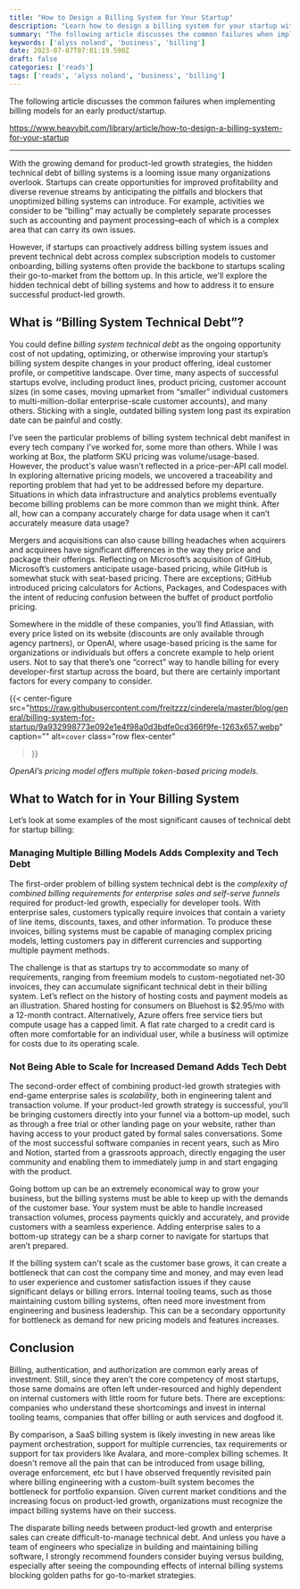 ```yaml
---
title: "How to Design a Billing System for Your Startup"
description: "Learn how to design a billing system for your startup with growth and product expert Alyss Noland."
summary: "The following article discusses the common failures when implementing billing models for an early product/startup."
keywords: ['alyss noland', 'business', 'billing']
date: 2023-07-07T07:01:19.590Z
draft: false
categories: ['reads']
tags: ['reads', 'alyss noland', 'business', 'billing']
---
```


The following article discusses the common failures when implementing billing models for an early product/startup.

https://www.heavybit.com/library/article/how-to-design-a-billing-system-for-your-startup

---

With the growing demand for product-led growth strategies, the hidden technical debt of billing systems is a looming issue many organizations overlook. Startups can create opportunities for improved profitability and diverse revenue streams by anticipating the pitfalls and blockers that unoptimized billing systems can introduce. For example, activities we consider to be “billing” may actually be completely separate processes such as accounting and payment processing–each of which is a complex area that can carry its own issues.

However, if startups can proactively address billing system issues and prevent technical debt across complex subscription models to customer onboarding, billing systems often provide the backbone to startups scaling their go-to-market from the bottom up. In this article, we'll explore the hidden technical debt of billing systems and how to address it to ensure successful product-led growth.

What is “Billing System Technical Debt”?
----------------------------------------

You could define _billing system technical debt_ as the ongoing opportunity cost of not updating, optimizing, or otherwise improving your startup’s billing system despite changes in your product offering, ideal customer profile, or competitive landscape. Over time, many aspects of successful startups evolve, including product lines, product pricing, customer account sizes (in some cases, moving upmarket from “smaller” individual customers to multi-million-dollar enterprise-scale customer accounts), and many others. Sticking with a single, outdated billing system long past its expiration date can be painful and costly.

I’ve seen the particular problems of billing system technical debt manifest in every tech company I’ve worked for, some more than others. While I was working at Box, the platform SKU pricing was volume/usage-based. However, the product's value wasn’t reflected in a price-per-API call model. In exploring alternative pricing models, we uncovered a traceability and reporting problem that had yet to be addressed before my departure. Situations in which data infrastructure and analytics problems eventually become billing problems can be more common than we might think. After all, how can a company accurately charge for data usage when it can’t accurately measure data usage?

Mergers and acquisitions can also cause billing headaches when acquirers and acquirees have significant differences in the way they price and package their offerings. Reflecting on Microsoft’s acquisition of GitHub, Microsoft’s customers anticipate usage-based pricing, while GitHub is somewhat stuck with seat-based pricing. There are exceptions; GitHub introduced pricing calculators for Actions, Packages, and Codespaces with the intent of reducing confusion between the buffet of product portfolio pricing.

Somewhere in the middle of these companies, you’ll find Atlassian, with every price listed on its website (discounts are only available through agency partners), or OpenAI, where usage-based pricing is the same for organizations or individuals but offers a concrete example to help orient users. Not to say that there’s one “correct” way to handle billing for every developer-first startup across the board, but there are certainly important factors for every company to consider.

{{< center-figure
    src="https://raw.githubusercontent.com/freitzzz/cinderela/master/blog/general/billing-system-for-startup/9a932998773e092e1e4f98a0d3bdfe0cd366f9fe-1263x657.webp"
    caption=""
    alt=`cover`
    class="row flex-center"
>}}

_OpenAI’s pricing model offers multiple token-based pricing models._

What to Watch for in Your Billing System
----------------------------------------

Let’s look at some examples of the most significant causes of technical debt for startup billing:

### Managing Multiple Billing Models Adds Complexity and Tech Debt

The first-order problem of billing system technical debt is the _complexity of combined billing requirements for enterprise sales and self-serve funnels_ required for product-led growth, especially for developer tools. With enterprise sales, customers typically require invoices that contain a variety of line items, discounts, taxes, and other information. To produce these invoices, billing systems must be capable of managing complex pricing models, letting customers pay in different currencies and supporting multiple payment methods.

The challenge is that as startups try to accommodate so many of requirements, ranging from freemium models to custom-negotiated net-30 invoices, they can accumulate significant technical debt in their billing system. Let’s reflect on the history of hosting costs and payment models as an illustration. Shared hosting for consumers on Bluehost is $2.95/mo with a 12-month contract. Alternatively, Azure offers free service tiers but compute usage has a capped limit. A flat rate charged to a credit card is often more comfortable for an individual user, while a business will optimize for costs due to its operating scale.

### Not Being Able to Scale for Increased Demand Adds Tech Debt

The second-order effect of combining product-led growth strategies with end-game enterprise sales is _scalability_, both in engineering talent and transaction volume. If your product-led growth strategy is successful, you’ll be bringing customers directly into your funnel via a bottom-up model, such as through a free trial or other landing page on your website, rather than having access to your product gated by formal sales conversations. Some of the most successful software companies in recent years, such as Miro and Notion, started from a grassroots approach, directly engaging the user community and enabling them to immediately jump in and start engaging with the product.

Going bottom up can be an extremely economical way to grow your business, but the billing systems must be able to keep up with the demands of the customer base. Your system must be able to handle increased transaction volumes, process payments quickly and accurately, and provide customers with a seamless experience. Adding enterprise sales to a bottom-up strategy can be a sharp corner to navigate for startups that aren’t prepared.

If the billing system can't scale as the customer base grows, it can create a bottleneck that can cost the company time and money, and may even lead to user experience and customer satisfaction issues if they cause significant delays or billing errors. Internal tooling teams, such as those maintaining custom billing systems, often need more investment from engineering and business leadership. This can be a secondary opportunity for bottleneck as demand for new pricing models and features increases.

Conclusion
----------

Billing, authentication, and authorization are common early areas of investment. Still, since they aren't the core competency of most startups, those same domains are often left under-resourced and highly dependent on internal customers with little room for future bets. There are exceptions: companies who understand these shortcomings and invest in internal tooling teams, companies that offer billing or auth services and dogfood it.

By comparison, a SaaS billing system is likely investing in new areas like payment orchestration, support for multiple currencies, tax requirements or support for tax providers like Avalara, and more-complex billing schemes. It doesn't remove all the pain that can be introduced from usage billing, overage enforcement, etc but I have observed frequently revisited pain where billing engineering with a custom-built system becomes the bottleneck for portfolio expansion. Given current market conditions and the increasing focus on product-led growth, organizations must recognize the impact billing systems have on their success.

The disparate billing needs between product-led growth and enterprise sales can create difficult-to-manage technical debt. And unless you have a team of engineers who specialize in building and maintaining billing software, I strongly recommend founders consider buying versus building, especially after seeing the compounding effects of internal billing systems blocking golden paths for go-to-market strategies.
